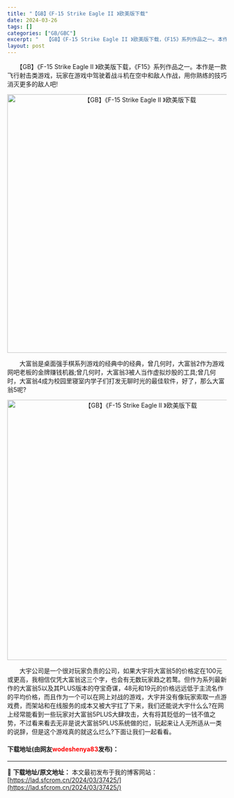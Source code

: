 ```yaml
---
title: "【GB】《F-15 Strike Eagle II 》欧美版下载"
date: 2024-03-26
tags: []
categories: ["GB/GBC"]
excerpt: "　　【GB】《F-15 Strike Eagle II 》欧美版下载，《F15》系列作品之一。本作是一款飞行射击类游戏，玩家在游戏中驾驶着战斗机在空中和敌人作战，用你熟练的技巧消灭更多的敌人吧! 　　大富翁是桌面强手棋系列游戏的经典中的经典，曾几何时，大富翁2作为游戏网吧老板的金牌赚钱机器;曾几何时&hellip;"
layout: post
---
```


 <p>　　【GB】《F-15 Strike Eagle II 》欧美版下载，《F15》系列作品之一。本作是一款飞行射击类游戏，玩家在游戏中驾驶着战斗机在空中和敌人作战，用你熟练的技巧消灭更多的敌人吧!</p> <p align="center"><img align="" border="0" src="https://lad.sfcrom.cn/wp-content/uploads/2024/03/20240326_66027fe9005f4.png" width="594" alt="【GB】《F-15 Strike Eagle II 》欧美版下载" /></p> <p>　　大富翁是桌面强手棋系列游戏的经典中的经典，曾几何时，大富翁2作为游戏网吧老板的金牌赚钱机器;曾几何时，大富翁3被人当作虚拟炒股的工具;曾几何时，大富翁4成为校园里寝室内学子们打发无聊时光的最佳软件，好了，那么大富翁5呢?</p> <p align="center"><img align="" border="0" src="https://lad.sfcrom.cn/wp-content/uploads/2024/03/20240326_66027fe9af2fd.png" width="598" alt="【GB】《F-15 Strike Eagle II 》欧美版下载" /></p> <p>　　大宇公司是一个很对玩家负责的公司，如果大宇将大富翁5的价格定在100元或更高，我相信仅凭大富翁这三个字，也会有无数玩家趋之若鹜。但作为系列最新作的大富翁5以及其PLUS版本的夺宝奇谋，48元和19元的价格远远低于主流名作的平均价格，而且作为一个可以在网上对战的游戏，大宇并没有像玩家索取一点游戏费，而架站和在线服务的成本又被大宇扛了下来，我们还能说大宇什么么?在网上经常能看到一些玩家对大富翁5PLUS大肆攻击，大有将其贬低的一钱不值之势，不过看来看去无非是说大富翁5PLUS系统做的烂，玩起来让人无所适从一类的说辞，但是这个游戏真的就这么烂么?下面让我们一起看看。</p> <p><h4>下载地址(由网友<font color="red">wodeshenya83</font>发布)：</h4></p> 

---
📖 **下载地址/原文地址：** 本文最初发布于我的博客网站：[https://lad.sfcrom.cn/2024/03/37425/](https://lad.sfcrom.cn/2024/03/37425/)

